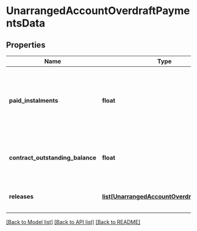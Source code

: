 # UnarrangedAccountOverdraftPaymentsData

## Properties
Name | Type | Description | Notes
------------ | ------------- | ------------- | -------------
**paid_instalments** | **float** | Quantidade total de parcelas pagas do contrato referente à Modalidade de Crédito informada. | 
**contract_outstanding_balance** | **float** | Valor necessario para o cliente liquidar a dívida. | 
**releases** | [**list[UnarrangedAccountOverdraftReleases]**](UnarrangedAccountOverdraftReleases.md) | Lista dos pagamentos realizados no período | 

[[Back to Model list]](../README.md#documentation-for-models) [[Back to API list]](../README.md#documentation-for-api-endpoints) [[Back to README]](../README.md)

